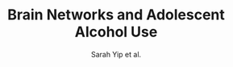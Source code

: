 ---
cat: gaia
subcat: platform
bestof: false
author: Sarah Yip et al.
title: Brain Networks and Adolescent Alcohol Use
journal: JAMA Psychiatry
year: 2023
type: article
url: https -//doi.org/10.1001/jamapsychiatry.2023.2949
doi: 10.1001/jamapsychiatry.2023.2949
---